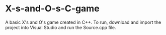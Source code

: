 # X-s-and-O-s-C-game
A basic X's and O's game created in C++.
To run, download and import the project into Visual Studio and run the Source.cpp file.
